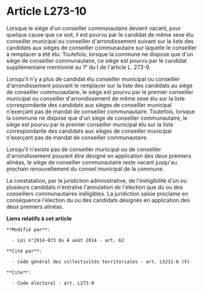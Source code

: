 # Article L273-10

Lorsque le siège d'un conseiller communautaire devient vacant, pour quelque cause que ce soit, il est pourvu par le candidat
de même sexe élu conseiller municipal ou conseiller d'arrondissement suivant sur la liste des candidats aux sièges de
conseiller communautaire sur laquelle le conseiller à remplacer a été élu. Toutefois, lorsque la commune ne dispose que d'un
siège de conseiller communautaire, ce siège est pourvu par le candidat supplémentaire mentionné au 1° du I de l'article L.
273-9. 

Lorsqu'il n'y a plus de candidat élu conseiller municipal ou conseiller d'arrondissement pouvant le remplacer sur la liste
des candidats au siège de conseiller communautaire, le siège est pourvu par le premier conseiller municipal ou conseiller
d'arrondissement de même sexe élu sur la liste correspondante des candidats aux sièges de conseiller municipal n'exerçant pas
de mandat de conseiller communautaire. Toutefois, lorsque la commune ne dispose que d'un siège de conseiller communautaire,
le siège est pourvu par le premier conseiller municipal élu sur la liste correspondante des candidats aux sièges de
conseiller municipal n'exerçant pas de mandat de conseiller communautaire. 

Lorsqu'il n'existe pas de conseiller municipal ou de conseiller d'arrondissement pouvant être désigné en application des deux
premiers alinéas, le siège de conseiller communautaire reste vacant jusqu'au prochain renouvellement du conseil municipal de
la commune. 

La constatation, par la juridiction administrative, de l'inéligibilité d'un ou plusieurs candidats n'entraîne l'annulation de
l'élection que du ou des conseillers communautaires inéligibles. La juridiction saisie proclame en conséquence l'élection du
ou des candidats désignés en application des deux premiers alinéas.

**Liens relatifs à cet article**

	**Modifié par**:

	  - Loi n°2014-873 du 4 août 2014 - art. 62

	**Cité par**:

	  - Code général des collectivités territoriales - art. L5211-6 (V)

	**Cite**:

	  - Code électoral - art. L273-9
